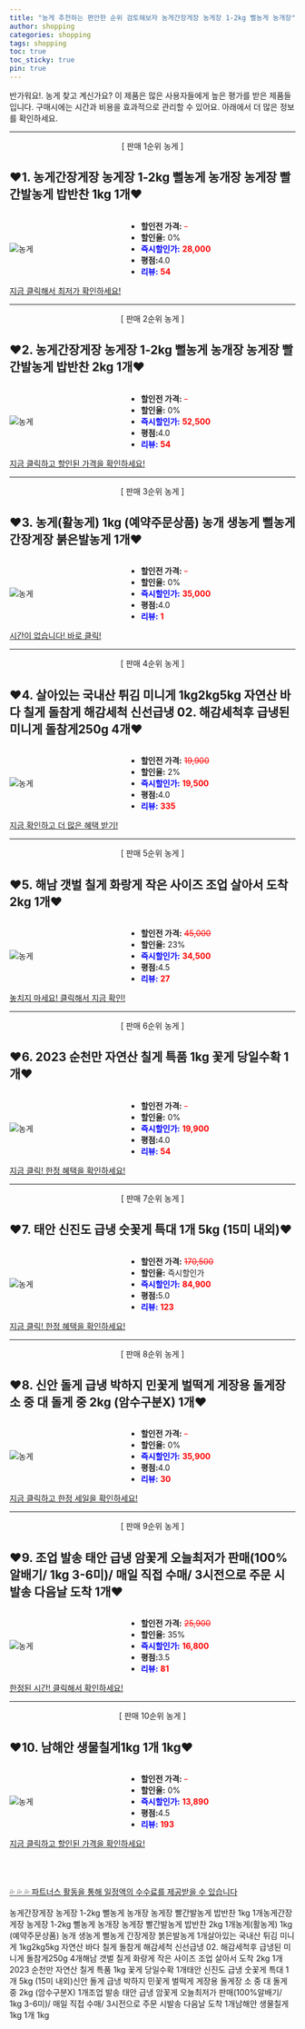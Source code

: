 ```yaml
---
title: "농게 추천하는 편안한 순위 검토해보자 농게간장게장 농게장 1-2kg 뻘농게 농개장"
author: shopping
categories: shopping
tags: shopping
toc: true
toc_sticky: true
pin: true
---
```

반가워요!. 농게 찾고 계신가요? 이 제품은 많은 사용자들에게 높은 평가를 받은 제품들입니다. 구매시에는 시간과 비용을 효과적으로 관리할 수 있어요. 아래에서 더 많은 정보를 확인하세요.

---
<p class="toplist" style="margin: 0 auto; display: block; width: fit-content;">[ 판매 1순위 농게 ]</p>

<h2><strong>❤️1. 농게간장게장 농게장 1-2kg 뻘농게 농개장 농게장 빨간발농게 밥반찬 1kg 1개❤️</strong></h2>

<div style="display: flex; align-items: center;">
    <div style="flex: 0.4;">
        <img src="https://thumbnail10.coupangcdn.com/thumbnails/remote/230x230ex/image/vendor_inventory/cee8/7c60d3c9b19c9d835aa4b7eb2f72495caad7c106d954286fbc607391b58b.png" alt="농게" style="max-width: 100%;">
    </div>
    <div style="flex: 0.6; margin-left: 10px;">
        <ul>
            <li><strong>할인전 가격:</strong> <del style="color: red;">-</del></li>
            <li><strong>할인율:</strong> 0%</li>
            <li><span style='color:blue'><strong>즉시할인가:</strong></span> <span style='color:red'><strong>28,000</strong></span></li>
            <li><strong>평점:</strong>4.0</li>
            <li><span style='color:blue'><strong>리뷰:</strong></span> <span style='color:red'><strong>54</strong></span></li>
        </ul>
    </div>
</div>
<div class="center">
    <a href="https://selin100587.github.io?lptag=AF9450613&subid=githubio&pageKey=7289552541&traceid=V0-153&itemId=18628083634&vendorItemId=76985403372" class="myButton">
        지금 클릭해서 최저가 확인하세요!
    </a>
</div>


---
<p class="toplist" style="margin: 0 auto; display: block; width: fit-content;">[ 판매 2순위 농게 ]</p>

<h2><strong>❤️2. 농게간장게장 농게장 1-2kg 뻘농게 농개장 농게장 빨간발농게 밥반찬 2kg 1개❤️</strong></h2>

<div style="display: flex; align-items: center;">
    <div style="flex: 0.4;">
        <img src="https://thumbnail10.coupangcdn.com/thumbnails/remote/230x230ex/image/vendor_inventory/cee8/7c60d3c9b19c9d835aa4b7eb2f72495caad7c106d954286fbc607391b58b.png" alt="농게" style="max-width: 100%;">
    </div>
    <div style="flex: 0.6; margin-left: 10px;">
        <ul>
            <li><strong>할인전 가격:</strong> <del style="color: red;">-</del></li>
            <li><strong>할인율:</strong> 0%</li>
            <li><span style='color:blue'><strong>즉시할인가:</strong></span> <span style='color:red'><strong>52,500</strong></span></li>
            <li><strong>평점:</strong>4.0</li>
            <li><span style='color:blue'><strong>리뷰:</strong></span> <span style='color:red'><strong>54</strong></span></li>
        </ul>
    </div>
</div>
<div class="center">
    <a href="https://selin100587.github.io?lptag=AF9450613&subid=githubio&pageKey=7289552541&traceid=V0-153&itemId=18628083633&vendorItemId=76985403347" class="myButton">
        지금 클릭하고 할인된 가격을 확인하세요!
    </a>
</div>


---
<p class="toplist" style="margin: 0 auto; display: block; width: fit-content;">[ 판매 3순위 농게 ]</p>

<h2><strong>❤️3. 농게(활농게) 1kg (예약주문상품) 농개 생농게 뻘농게 간장게장 붉은발농게 1개❤️</strong></h2>

<div style="display: flex; align-items: center;">
    <div style="flex: 0.4;">
        <img src="https://thumbnail9.coupangcdn.com/thumbnails/remote/230x230ex/image/vendor_inventory/0cfb/6fbeac26c857363e0b37ed34e27b4f6cfbc77f981034351bb9c6f18d3ddb.jpeg" alt="농게" style="max-width: 100%;">
    </div>
    <div style="flex: 0.6; margin-left: 10px;">
        <ul>
            <li><strong>할인전 가격:</strong> <del style="color: red;">-</del></li>
            <li><strong>할인율:</strong> 0%</li>
            <li><span style='color:blue'><strong>즉시할인가:</strong></span> <span style='color:red'><strong>35,000</strong></span></li>
            <li><strong>평점:</strong>4.0</li>
            <li><span style='color:blue'><strong>리뷰:</strong></span> <span style='color:red'><strong>1</strong></span></li>
        </ul>
    </div>
</div>
<div class="center">
    <a href="https://selin100587.github.io?lptag=AF9450613&subid=githubio&pageKey=5748896816&traceid=V0-153&itemId=9701432835&vendorItemId=76985354854" class="myButton">
        시간이 없습니다! 바로 클릭!
    </a>
</div>


---
<p class="toplist" style="margin: 0 auto; display: block; width: fit-content;">[ 판매 4순위 농게 ]</p>

<h2><strong>❤️4. 살아있는 국내산 튀김 미니게 1kg2kg5kg 자연산 바다 칠게 돌참게 해감세척 신선급냉 02. 해감세척후 급냉된 미니게 돌참게250g 4개❤️</strong></h2>

<div style="display: flex; align-items: center;">
    <div style="flex: 0.4;">
        <img src="https://thumbnail10.coupangcdn.com/thumbnails/remote/230x230ex/image/vendor_inventory/fefb/eaa98691d81f42c8f50755fb6b7edbc46c2d6a02e414d7e78923f96e0ddb.jpg" alt="농게" style="max-width: 100%;">
    </div>
    <div style="flex: 0.6; margin-left: 10px;">
        <ul>
            <li><strong>할인전 가격:</strong> <del style="color: red;">19,900</del></li>
            <li><strong>할인율:</strong> 2%</li>
            <li><span style='color:blue'><strong>즉시할인가:</strong></span> <span style='color:red'><strong>19,500</strong></span></li>
            <li><strong>평점:</strong>4.0</li>
            <li><span style='color:blue'><strong>리뷰:</strong></span> <span style='color:red'><strong>335</strong></span></li>
        </ul>
    </div>
</div>
<div class="center">
    <a href="https://selin100587.github.io?lptag=AF9450613&subid=githubio&pageKey=7652780396&traceid=V0-153&itemId=20366807423&vendorItemId=73889256104" class="myButton">
        지금 확인하고 더 많은 혜택 받기!
    </a>
</div>


---
<p class="toplist" style="margin: 0 auto; display: block; width: fit-content;">[ 판매 5순위 농게 ]</p>

<h2><strong>❤️5. 해남 갯벌 칠게 화랑게 작은 사이즈 조업 살아서 도착 2kg 1개❤️</strong></h2>

<div style="display: flex; align-items: center;">
    <div style="flex: 0.4;">
        <img src="https://thumbnail7.coupangcdn.com/thumbnails/remote/230x230ex/image/vendor_inventory/c96a/e01fd52a0b0f9623a1ab7d24e5e2ae9f8f034c90bdf905e52a9f05ccaf22.jpg" alt="농게" style="max-width: 100%;">
    </div>
    <div style="flex: 0.6; margin-left: 10px;">
        <ul>
            <li><strong>할인전 가격:</strong> <del style="color: red;">45,000</del></li>
            <li><strong>할인율:</strong> 23%</li>
            <li><span style='color:blue'><strong>즉시할인가:</strong></span> <span style='color:red'><strong>34,500</strong></span></li>
            <li><strong>평점:</strong>4.5</li>
            <li><span style='color:blue'><strong>리뷰:</strong></span> <span style='color:red'><strong>27</strong></span></li>
        </ul>
    </div>
</div>
<div class="center">
    <a href="https://selin100587.github.io?lptag=AF9450613&subid=githubio&pageKey=7270436295&traceid=V0-153&itemId=18540519318&vendorItemId=81676786850" class="myButton">
        놓치지 마세요! 클릭해서 지금 확인!
    </a>
</div>


---
<p class="toplist" style="margin: 0 auto; display: block; width: fit-content;">[ 판매 6순위 농게 ]</p>

<h2><strong>❤️6. 2023 순천만 자연산 칠게 특품 1kg 꽃게 당일수확 1개❤️</strong></h2>

<div style="display: flex; align-items: center;">
    <div style="flex: 0.4;">
        <img src="https://thumbnail10.coupangcdn.com/thumbnails/remote/230x230ex/image/vendor_inventory/c2d3/618b59ee81eff8ab87d7a7d94edff1d8df10ae2715c52fec00532711cc01.jpg" alt="농게" style="max-width: 100%;">
    </div>
    <div style="flex: 0.6; margin-left: 10px;">
        <ul>
            <li><strong>할인전 가격:</strong> <del style="color: red;">-</del></li>
            <li><strong>할인율:</strong> 0%</li>
            <li><span style='color:blue'><strong>즉시할인가:</strong></span> <span style='color:red'><strong>19,900</strong></span></li>
            <li><strong>평점:</strong>4.0</li>
            <li><span style='color:blue'><strong>리뷰:</strong></span> <span style='color:red'><strong>54</strong></span></li>
        </ul>
    </div>
</div>
<div class="center">
    <a href="https://selin100587.github.io?lptag=AF9450613&subid=githubio&pageKey=7563955177&traceid=V0-153&itemId=19933717775&vendorItemId=87033198273" class="myButton">
        지금 클릭! 한정 혜택을 확인하세요!
    </a>
</div>


---
<p class="toplist" style="margin: 0 auto; display: block; width: fit-content;">[ 판매 7순위 농게 ]</p>

<h2><strong>❤️7. 태안 신진도 급냉 숫꽃게 특대 1개 5kg (15미 내외)❤️</strong></h2>

<div style="display: flex; align-items: center;">
    <div style="flex: 0.4;">
        <img src="https://thumbnail7.coupangcdn.com/thumbnails/remote/230x230ex/image/vendor_inventory/418e/0b3cf0e114abc55187206d4a718a61ea632796176d23524d08ffd4cf1167.jpg" alt="농게" style="max-width: 100%;">
    </div>
    <div style="flex: 0.6; margin-left: 10px;">
        <ul>
            <li><strong>할인전 가격:</strong> <del style="color: red;">170,500</del></li>
            <li><strong>할인율:</strong> 즉시할인가</li>
            <li><span style='color:blue'><strong>즉시할인가:</strong></span> <span style='color:red'><strong>84,900</strong></span></li>
            <li><strong>평점:</strong>5.0</li>
            <li><span style='color:blue'><strong>리뷰:</strong></span> <span style='color:red'><strong>123</strong></span></li>
        </ul>
    </div>
</div>
<div class="center">
    <a href="https://selin100587.github.io?lptag=AF9450613&subid=githubio&pageKey=7862666636&traceid=V0-153&itemId=21459629374&vendorItemId=88514096894" class="myButton">
        지금 클릭! 한정 혜택을 확인하세요!
    </a>
</div>


---
<p class="toplist" style="margin: 0 auto; display: block; width: fit-content;">[ 판매 8순위 농게 ]</p>

<h2><strong>❤️8. 신안 돌게 급냉 박하지 민꽃게 벌떡게 게장용 돌게장 소 중 대 돌게 중 2kg (암수구분X) 1개❤️</strong></h2>

<div style="display: flex; align-items: center;">
    <div style="flex: 0.4;">
        <img src="https://thumbnail8.coupangcdn.com/thumbnails/remote/230x230ex/image/vendor_inventory/3a69/d72f9392f9397167ec017e41e5e85da6a8023e0463e1cef2f42bf18856a6.jpg" alt="농게" style="max-width: 100%;">
    </div>
    <div style="flex: 0.6; margin-left: 10px;">
        <ul>
            <li><strong>할인전 가격:</strong> <del style="color: red;">-</del></li>
            <li><strong>할인율:</strong> 0%</li>
            <li><span style='color:blue'><strong>즉시할인가:</strong></span> <span style='color:red'><strong>35,900</strong></span></li>
            <li><strong>평점:</strong>4.0</li>
            <li><span style='color:blue'><strong>리뷰:</strong></span> <span style='color:red'><strong>30</strong></span></li>
        </ul>
    </div>
</div>
<div class="center">
    <a href="https://selin100587.github.io?lptag=AF9450613&subid=githubio&pageKey=7572592853&traceid=V0-153&itemId=19974101835&vendorItemId=82336305769" class="myButton">
        지금 클릭하고 한정 세일을 확인하세요!
    </a>
</div>


---
<p class="toplist" style="margin: 0 auto; display: block; width: fit-content;">[ 판매 9순위 농게 ]</p>

<h2><strong>❤️9. 조업 발송 태안 급냉 암꽃게 오늘최저가 판매(100%알배기/ 1kg 3-6미)/ 매일 직접 수매/ 3시전으로 주문 시발송 다음날 도착 1개❤️</strong></h2>

<div style="display: flex; align-items: center;">
    <div style="flex: 0.4;">
        <img src="https://thumbnail7.coupangcdn.com/thumbnails/remote/230x230ex/image/vendor_inventory/bf9b/2871e9c33633fca49d19792d2758c47edc4ae7d4bb0175a0334978a41fa6.jpg" alt="농게" style="max-width: 100%;">
    </div>
    <div style="flex: 0.6; margin-left: 10px;">
        <ul>
            <li><strong>할인전 가격:</strong> <del style="color: red;">25,900</del></li>
            <li><strong>할인율:</strong> 35%</li>
            <li><span style='color:blue'><strong>즉시할인가:</strong></span> <span style='color:red'><strong>16,800</strong></span></li>
            <li><strong>평점:</strong>3.5</li>
            <li><span style='color:blue'><strong>리뷰:</strong></span> <span style='color:red'><strong>81</strong></span></li>
        </ul>
    </div>
</div>
<div class="center">
    <a href="https://selin100587.github.io?lptag=AF9450613&subid=githubio&pageKey=6644041746&traceid=V0-153&itemId=15198423441&vendorItemId=81258157078" class="myButton">
        한정된 시간! 클릭해서 확인하세요!
    </a>
</div>


---
<p class="toplist" style="margin: 0 auto; display: block; width: fit-content;">[ 판매 10순위 농게 ]</p>

<h2><strong>❤️10. 남해안 생물칠게1kg 1개 1kg❤️</strong></h2>

<div style="display: flex; align-items: center;">
    <div style="flex: 0.4;">
        <img src="https://thumbnail9.coupangcdn.com/thumbnails/remote/230x230ex/image/vendor_inventory/d7ac/e4b19d7a8bf31b94a59e814f83bad4a81300d416cdea64edb80ac2555cd1.jpg" alt="농게" style="max-width: 100%;">
    </div>
    <div style="flex: 0.6; margin-left: 10px;">
        <ul>
            <li><strong>할인전 가격:</strong> <del style="color: red;">-</del></li>
            <li><strong>할인율:</strong> 0%</li>
            <li><span style='color:blue'><strong>즉시할인가:</strong></span> <span style='color:red'><strong>13,890</strong></span></li>
            <li><strong>평점:</strong>4.5</li>
            <li><span style='color:blue'><strong>리뷰:</strong></span> <span style='color:red'><strong>193</strong></span></li>
        </ul>
    </div>
</div>
<div class="center">
    <a href="https://selin100587.github.io?lptag=AF9450613&subid=githubio&pageKey=7675151521&traceid=V0-153&itemId=20485325183&vendorItemId=70670196139" class="myButton">
        지금 클릭하고 할인된 가격을 확인하세요!
    </a>
</div>

<br><br><br>[💦 💦 💦 파트너스 활동을 통해 일정액의 수수료를 제공받을 수 있습니다](https://link.coupang.com/a/bcpT2c)<br><br>농게간장게장 농게장 1-2kg 뻘농게 농개장 농게장 빨간발농게 밥반찬 1kg 1개농게간장게장 농게장 1-2kg 뻘농게 농개장 농게장 빨간발농게 밥반찬 2kg 1개농게(활농게) 1kg (예약주문상품) 농개 생농게 뻘농게 간장게장 붉은발농게 1개살아있는 국내산 튀김 미니게 1kg2kg5kg 자연산 바다 칠게 돌참게 해감세척 신선급냉 02. 해감세척후 급냉된 미니게 돌참게250g 4개해남 갯벌 칠게 화랑게 작은 사이즈 조업 살아서 도착 2kg 1개2023 순천만 자연산 칠게 특품 1kg 꽃게 당일수확 1개태안 신진도 급냉 숫꽃게 특대 1개 5kg (15미 내외)신안 돌게 급냉 박하지 민꽃게 벌떡게 게장용 돌게장 소 중 대 돌게 중 2kg (암수구분X) 1개조업 발송 태안 급냉 암꽃게 오늘최저가 판매(100%알배기/ 1kg 3-6미)/ 매일 직접 수매/ 3시전으로 주문 시발송 다음날 도착 1개남해안 생물칠게1kg 1개 1kg